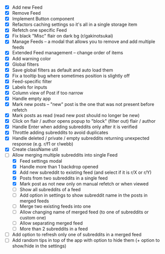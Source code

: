 - [x] Add new Feed
- [x] Remove Feed
- [x] Implement Button component
- [x] Refactors caching settings so it's all in a single storage item
- [x] Refetch one specific Feed
- [x] Fix black "Misc" flair on dark bg (r/gakinotsukai)
- [x] Manage Feeds – a modal that allows you to remove and add multiple feeds
- [x] Extended Feed management – change order of items
- [x] Add warning color
- [x] Global filters
- [x] Save global filters as default and auto load them
- [x] Fix a tooltip bug where sometimes position is slightly off
- [x] Feed-specific filter
- [x] Labels for inputs
- [x] Column view of Post if too narrow
- [x] Handle empty app 
- [x] Mark new posts – "new" post is the one that was not present before refetch
- [x] Mark posts as read (read new post should no longer be new) 
- [x] Click on flair / author opens popup to "block" (filter out) flair / author
- [x] Handle Enter when adding subreddits only after it is verified
- [x] Throttle adding subreddits to avoid duplicates
- [x] Handle deleted / private / empty subreddits returning unexpected response (e.g. r/f1 or r/webb)
- [x] Create className util
- [ ] Allow merging multiple subreddits into single Feed
  - [x] Feed settings modal
  - [x] Handle more than 1 backdrop opened
  - [x] Add new subreddit to existing feed (and select if it is r/X or r/Y)
  - [x] Posts from two subreddits in a single feed
  - [x] Mark post as not new only on manual refetch or when viewed
  - [ ] Show all subreddits of a feed
  - [ ] Add option in settings to show subreddit name in the posts in merged feeds
  - [ ] Merge two existing feeds into one
  - [ ] Allow changing name of merged feed (to one of subreddits or custom one)
  - [ ] Allow separating merged feed
  - [ ] More than 2 subreddits in a feed
- [ ] Add option to refresh only one of subreddits in a merged feed
- [ ] Add random tips in top of the app with option to hide them (+ option to show/hide in the settings) 